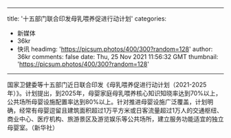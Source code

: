 
---
title: '十五部门联合印发母乳喂养促进行动计划'
categories: 
 - 新媒体
 - 36kr
 - 快讯
headimg: 'https://picsum.photos/400/300?random=128'
author: 36kr
comments: false
date: Thu, 25 Nov 2021 11:56:32 GMT
thumbnail: 'https://picsum.photos/400/300?random=128'
---

<div>   
国家卫健委等十五部门近日联合印发《母乳喂养促进行动计划（2021-2025年）》。计划提出，到2025年，母婴家庭母乳喂养核心知识知晓率达到70%以上，公共场所母婴设施配置率达到80%以上。针对推进母婴设施广泛覆盖，计划明确，经常有母婴逗留且建筑面积超过1万平方米或日客流量超过1万人的交通枢纽、商业中心、医疗机构、旅游景区及游览娱乐等公共场所，建立服务功能适宜的独立母婴室。（新华社）  
</div>
            
